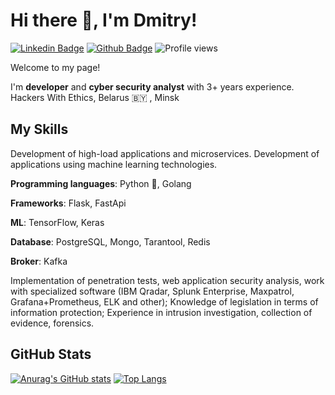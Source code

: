 # Hi there 👋, I'm Dmitry!

[![Linkedin Badge](https://img.shields.io/badge/-dimon8925-0072b1?style=flat&logo=Linkedin&logoColor=white&link=https://www.linkedin.com/in/dimon8925/)](https://www.linkedin.com/in/dimon8925/) [![Github Badge](https://img.shields.io/badge/-crocup-grey?style=flat&logo=github&logoColor=white&link=https://github.com/crocup/)](https://www.github.com/crocup/) ![Profile views](https://gpvc.arturio.dev/crocup)

Welcome to my page!

I'm **developer** and **cyber security analyst** with 3+ years experience.
Hackers With Ethics, Belarus 🇧🇾 , Minsk

## My Skills
Development of high-load applications and microservices. Development of applications using machine learning technologies.

**Programming languages**: Python 🐍, Golang

**Frameworks**: Flask, FastApi

**ML**: TensorFlow, Keras

**Database**: PostgreSQL, Mongo, Tarantool, Redis

**Broker**: Kafka

Implementation of penetration tests, web application security analysis, work with specialized software (IBM Qradar, Splunk Enterprise, Maxpatrol, Grafana+Prometheus, ELK and other);
Knowledge of legislation in terms of information protection;
Experience in intrusion investigation, collection of evidence, forensics.
## GitHub Stats
<p align="center"></p>

[![Anurag's GitHub stats](https://github-readme-stats.vercel.app/api?username=crocup)](https://github.com/anuraghazra/github-readme-stats)
[![Top Langs](https://github-readme-stats.vercel.app/api/top-langs/?username=crocup&layout=compact)](https://github.com/anuraghazra/github-readme-stats)
